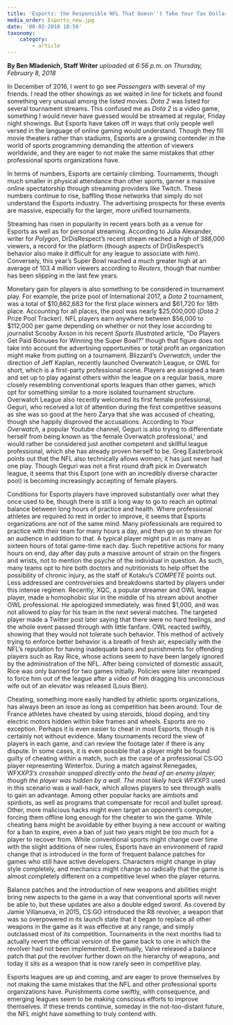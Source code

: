 ```yaml
---
title: 'Esports: the Responsible NFL That Doesn''t Take Your Tax Dollars'
media_order: Esports_new.jpg
date: '08-02-2018 18:56'
taxonomy:
    category:
        - article
---
```


**By Ben Mladenich, Staff Writer** _uploaded at 6:56 p.m. on Thursday, February 8, 2018_

In December of 2016, I went to go see _Passengers_ with several of my friends. I read the other showings as we waited in line for tickets and found something very unusual among the listed movies. _Dota 2_ was listed for several tournament streams. This confused me as _Dota 2_ is a video game, something I would never have guessed would be streamed at regular, Friday night showings. But Esports have taken off in ways that only people well versed in the language of online gaming would understand. Though they fill movie theaters rather than stadiums, Esports are a growing contender in the world of sports programming demanding the attention of viewers worldwide, and they are eager to not make the same mistakes that other professional sports organizations have.

In terms of numbers, Esports are certainly climbing. Tournaments, though much smaller in physical attendance than other sports, garner a massive online spectatorship through streaming providers like Twitch. These numbers continue to rise, baffling those networks that simply do not understand the Esports industry. The advertising prospects for these events are massive, especially for the larger, more unified tournaments.

Streaming has risen in popularity in recent years both as a venue for Esports as well as for personal streaming. According to Julia Alexander, writer for _Polygon_, DrDisRespect’s recent stream reached a high of 388,000 viewers, a record for the platform (though aspects of DrDisRespect’s behavior also make it difficult for any league to associate with him). Conversely, this year’s Super Bowl reached a much greater high at an average of 103.4 million viewers according to _Reuters_, though that number has been slipping in the last few years.

Monetary gain for players is also something to be considered in tournament play. For example, the prize pool of International 2017, a _Dota 2_ tournament, was a total of $10,862,683 for the first place winners and $61,720 for 18th place. Accounting for all places, the pool was nearly $25,000,000 (_Dota 2_ Prize Pool Tracker). NFL players earn anywhere between $56,000 to $112,000 per game depending on whether or not they lose according to journalist Scooby Axson in his recent _Sports Illustrated_ article, “Do Players Get Paid Bonuses for Winning the Super Bowl?” though that figure does not take into account the advertising opportunities or total profit an organization might make from putting on a tournament.
Blizzard’s _Overwatch_, under the direction of Jeff Kaplan, recently launched Overwatch League, or OWL for short, which is a first-party professional scene. Players are assigned a team and set up to play against others within the league on a regular basis, more closely resembling conventional sports leagues than other games, which opt for something similar to a more isolated tournament structure.
Overwatch League also recently welcomed its first female professional, Geguri, who received a lot of attention during the first competitive seasons as she was so good at the hero Zarya that she was accused of cheating, though she happily disproved the accusations. According to _Your Overwatch_, a popular Youtube channel, Geguri is also trying to differentiate herself from being known as ‘the female Overwatch professional,’ and would rather be considered just another competent and skillful league professional, which she has already proven herself to be. Greg Easterbrook points out that the NFL also technically allows women; it has just never had one play. Though Geguri was not a first round draft pick in Overwatch league, it seems that this Esport (one with an incredibly diverse character pool) is becoming increasingly accepting of female players.

Conditions for Esports players have improved substantially over what they once used to be, though there is still a long way to go to reach an optimal balance between long hours of practice and health. Where professional athletes are required to rest in order to improve, it seems that Esports organizations are not of the same mind. Many professionals are required to practice with their team for many hours a day, and then go on to stream for an audience in addition to that. A typical player might put in as many as sixteen hours of total game-time each day. Such repetitive actions for many hours on end, day after day puts a massive amount of strain on the fingers and wrists, not to mention the psyche of the individual in question. As such, many teams opt to hire both doctors and nutritionists to help offset the possibility of chronic injury, as the staff of Kotaku’s _COMPETE_ points out. Less addressed are controversies and breakdowns started by players under this intense regimen. Recently, XQC, a popular streamer and OWL league player, made a homophobic slur in the middle of his stream about another OWL professional. He apologized immediately, was fined $1,000, and was not allowed to play for his team in the next several matches. The targeted player made a Twitter post later saying that there were no hard feelings, and the whole event passed through with little fanfare. OWL reacted swiftly, showing that they would not tolerate such behavior. This method of actively trying to enforce better behavior is a breath of fresh air, especially with the NFL’s reputation for having inadequate bans and punishments for offending players such as Ray Rice, whose actions seem to have been largely ignored by the administration of the NFL. After being convicted of domestic assault, Rice was only banned for two games initially. Policies were later revamped to force him out of the league after a video of him dragging his unconscious wife out of an elevator was released (Louis Bien).

Cheating, something more easily handled by athletic sports organizations, has always been an issue as long as competition has been around. Tour de France athletes have cheated by using steroids, blood doping, and tiny electric motors hidden within bike frames and wheels. Esports are no exception. Perhaps it is even easier to cheat in most Esports, though it is certainly not without evidence. Many tournaments record the view of players in each game, and can review the footage later if there is any dispute. In some cases, it is even possible that a player might be found guilty of cheating within a match, such as the case of a professional CS:GO player representing Winterfox. During a match against Renegades, WFX*XP3’s crosshair snapped directly onto the head of an enemy player, though the player was hidden by a wall. The most likely hack WFX*XP3 used in this scenario was a wall-hack, which allows players to see through walls to gain an advantage. Among other popular hacks are aimbots and spinbots, as well as programs that compensate for recoil and bullet spread. Other, more malicious hacks might even target an opponent’s computer, forcing them offline long enough for the cheater to win the game. While cheating bans might be avoidable by either buying a new account or waiting for a ban to expire, even a ban of just two years might be too much for a player to recover from. While conventional sports might change over time with the slight additions of new rules, Esports have an environment of rapid change that is introduced in the form of frequent balance patches for games who still have active developers. Characters might change in play style completely, and mechanics might change so radically that the game is almost completely different on a competitive level when the player returns.

Balance patches and the introduction of new weapons and abilities might bring new aspects to the game in a way that conventional sports will never be able to, but these updates are also a double edged sword. As covered by Jamie Villanueva, in 2015, CS:GO introduced the R8 revolver, a weapon that was so overpowered in its launch state that it began to replace all other weapons in the game as it was effective at any range, and simply outclassed most of its competition. Tournaments in the next months had to actually revert the official version of the game back to one in which the revolver had not been implemented. Eventually, Valve released a balance patch that put the revolver further down on the hierarchy of weapons, and today it sits as a weapon that is now rarely seen in competitive play.

Esports leagues are up and coming, and are eager to prove themselves by not making the same mistakes that the NFL and other professional sports organizations have. Punishments come swiftly, with consequence, and emerging leagues seem to be making conscious efforts to improve themselves. If these trends continue, someday in the not-too-distant future, the NFL might have something to truly contend with.